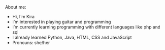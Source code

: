About me:
- Hi, I’m Kira
- I’m interested in playing guitar and programming 
- I’m currently learning programming with different languages like php and sql
- I already learned Python, Java, HTML, CSS and JavaScript
- Pronouns: she/her

<!---
Joschroe2/Joschroe2 is a ✨ special ✨ repository because its `README.md` (this file) appears on your GitHub profile.
You can click the Preview link to take a look at your changes.
--->
